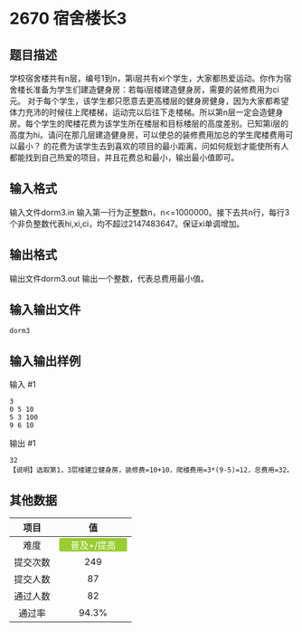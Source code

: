 # 2670 宿舍楼长3

## 题目描述

学校宿舍楼共有n层，编号1到n，第i层共有xi个学生，大家都热爱运动。你作为宿舍楼长准备为学生们建造健身房：若每i层楼建造健身房，需要的装修费用为ci元。&nbsp;对于每个学生，该学生都只愿意去更高楼层的健身房健身，因为大家都希望体力充沛的时候往上爬楼梯，运动完以后往下走楼梯。所以第n层一定会造健身房。每个学生的爬楼花费为该学生所在楼层和目标楼层的高度差别。已知第i层的高度为hi。请问在那几层建造健身房，可以使总的装修费用加总的学生爬楼费用可以最小？&nbsp;的花费为该学生去到喜欢的项目的最小距离，问如何规划才能使所有人都能找到自己热爱的项目，并且花费总和最小，输出最小值即可。

## 输入格式

输入文件dorm3.in
输入第一行为正整数n，n<=1000000。接下去共n行，每行3个非负整数代表hi,xi,ci，均不超过2147483647。保证xi单调增加。

## 输出格式

输出文件dorm3.out
输出一个整数，代表总费用最小值。

## 输入输出文件

`dorm3`

## 输入输出样例

输入 #1
```
3
0 5 10
5 3 100
9 6 10
```
输出 #1
```
32
【说明】选取第1，3层楼建立健身房，装修费=10+10，爬楼费用=3*(9-5)=12，总费用=32。
```

## 其他数据

|项目|值|
|:---:|:---:|
|难度|<span style="text-align: center; display: inline-block; border-radius: 3px; color: white; width: 120px; height: 24px; background-color: yellowgreen">普及+/提高</span>|
|提交次数|$249$|
|提交人数|$87$|
|通过人数|$82$|
|通过率|$94.3\%$|

